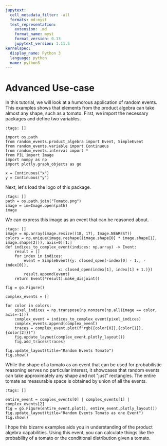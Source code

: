 ```yaml
---
jupytext:
  cell_metadata_filter: -all
  formats: md:myst
  text_representation:
    extension: .md
    format_name: myst
    format_version: 0.13
    jupytext_version: 1.11.5
kernelspec:
  display_name: Python 3
  language: python
  name: python3
---
```



# Advanced Use-case

In this tutorial, we will look at a humorous application of random events. 
This examples shows that elements from the product algebra can take almost any shape, such as a tomato. 
First, we import the necessary packages and define two variables.

```{code-cell} ipython3
:tags: []

import os.path
from random_events.product_algebra import Event, SimpleEvent
from random_events.variable import Continuous
from random_events.interval import *
from PIL import Image
import numpy as np
import plotly.graph_objects as go

x = Continuous("x")
y = Continuous("y")
```

Next, let's load the logo of this package.

```{code-cell} ipython3
:tags: []
path = os.path.join("Tomato.png")
image = im=Image.open(path)
image
```

We can express this image as an event that can be reasoned about.

```{code-cell} ipython3
:tags: []
image = np.array(image.resize((18, 17), Image.NEAREST))
colors = np.unique(image.reshape((image.shape[0] * image.shape[1], image.shape[2])), axis=0)[1:]
def indices_to_complex_event(indices: np.array) -> Event:
    result = []
    for index in indices:
        event = SimpleEvent({y: closed_open(-index[0] - 1., -index[0]),
                       x: closed_open(index[1], index[1] + 1.)})
        result.append(event)
    return Event(*result).make_disjoint()

fig = go.Figure()

complex_events = []

for color in colors:
    pixel_indices = np.transpose(np.nonzero(np.all(image == color, axis=-1)))
    complex_event = indices_to_complex_event(pixel_indices)
    complex_events.append(complex_event)
    traces = complex_event.plot(f"rgb({color[0]},{color[1]},{color[2]})")
    fig.update_layout(complex_event.plotly_layout())
    fig.add_traces(traces)

fig.update_layout(title="Random Events Tomato")
fig.show()
```

While the shape of a tomato as an event that can be used for probabilistic reasoning serves no particular interest, 
it showcases that random events can take approximately any shape and not "just" rectangles.
The entire tomate as measurable space is obtained by union of all the events.
    
```{code-cell} ipython3
:tags: []

entire_event = complex_events[0] | complex_events[1] | complex_events[2]
fig = go.Figure(entire_event.plot(), entire_event.plotly_layout())
fig.update_layout(title="Random Events Tomato as one Event")
fig.show()
```

I hope this bizarre examples aids you in understanding of the product algebra capabilities. 
Using this event, you can calculate things like the probability of a tomato or the conditional distribution given a tomato.

